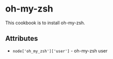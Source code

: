 oh-my-zsh
=========

This cookbook is to install oh-my-zsh.

Attributes
----------

- `node['oh_my_zsh']['user']` - oh-my-zsh user


